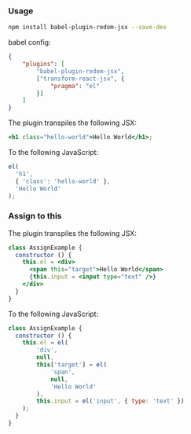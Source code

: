 ### Usage

``` bash
npm install babel-plugin-redom-jsx --save-dev
```

babel config:

``` json
{
    "plugins": [
        "babel-plugin-redom-jsx",
        ["transform-react-jsx", {
            "pragma": "el"
        }]
    ]
}
```

The plugin transpiles the following JSX:

``` jsx
<h1 class="hello-world">Hello World</h1>;
```

To the following JavaScript:

``` js
el(
  'h1',
  { 'class': 'hello-world' },
  'Hello World'
);
```

### Assign to this

The plugin transpiles the following JSX:

``` jsx
class AssignExample {
  constructor () {
    this.el = <div>
      <span this="target">Hello World</span>
      {this.input = <input type="text" />}
    </div>
  }
}
```

To the following JavaScript:

``` js
class AssignExample {
  constructor () {
    this.el = el(
        'div',
        null,
        this['target'] = el(
            'span',
            null,
            'Hello World'
        ),
        this.input = el('input', { type: 'text' })
    );
  }
}
```